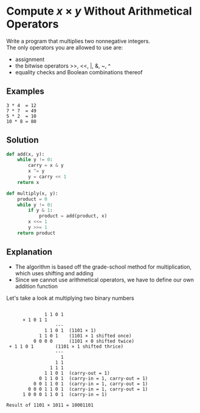 # Compute _x_ &times; _y_ Without Arithmetical Operators
Write a program that multiplies two nonnegative integers.  
The only operators you are allowed to use are:  
* assignment  
* the bitwise operators >>, <<, |, &, ~, ^  
* equality checks and Boolean combinations thereof  
  
## Examples
```
3 * 4  = 12
7 * 7  = 49
5 * 2  = 10
10 * 8 = 80
```
  
## Solution
```python
def add(x, y):
    while y != 0:
        carry = x & y
        x ^= y
        y = carry << 1
    return x

def multiply(x, y):
    product = 0
    while y != 0:
        if y & 1:
            product = add(product, x)
        x <<= 1
        y >>= 1
    return product
```
  
## Explanation
* The algorithm is based off the grade-school method for multiplication, which uses shifting and adding  
* Since we cannot use arithmetical operators, we have to define our own addition function  
  
Let's take a look at multiplying two binary numbers  
<pre><code>
              1 1 0 1
      &times; 1 0 1 1
                  ---
              1 1 0 1  (1101 &times; 1)
            1 1 0 1    (1101 &times; 1 shifted once)
          0 0 0 0      (1101 &times; 0 shifted twice)
 &plus; 1 1 0 1        (1101 &times; 1 shifted thrice)
                  ---
                    1
                  1 1
                1 1 1
              1 1 0 1  (carry-out = 1)
            0 1 1 0 1  (carry-in = 1, carry-out = 1)
          0 0 1 1 0 1  (carry-in = 1, carry-out = 1)
        0 0 0 1 1 0 1  (carry-in = 1, carry-out = 1)
      1 0 0 0 1 1 0 1  (carry-in = 1)

Result of 1101 &times; 1011 = 10001101
</code></pre>